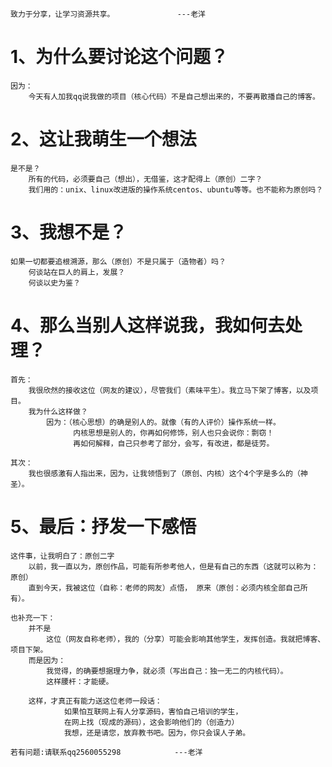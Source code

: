 ~~~
致力于分享，让学习资源共享。				---老洋
~~~



# 1、为什么要讨论这个问题？

~~~
因为：
	今天有人加我qq说我做的项目（核心代码）不是自己想出来的，不要再散播自己的博客。
~~~



# 2、这让我萌生一个想法

~~~
是不是？
	所有的代码，必须要自己（想出），无借鉴，这才配得上（原创）二字？
	我们用的：unix、linux改进版的操作系统centos、ubuntu等等。也不能称为原创吗？
~~~



# 3、我想不是？

	如果一切都要追根溯源，那么（原创）不是只属于（造物者）吗？
		何谈站在巨人的肩上，发展？
		何谈以史为鉴？


# 4、那么当别人这样说我，我如何去处理？

~~~
首先：
	我很欣然的接收这位（网友的建议），尽管我们（素味平生）。我立马下架了博客，以及项目。
	我为什么这样做？
		因为：（核心思想）的确是别人的。就像（有的人评价）操作系统一样。
			  内核思想是别人的，你再如何修饰，别人也只会说你：剽窃！
			  再如何解释，自己只参考了部分，会写，有改进，都是徒劳。
			  
其次：
	我也很感激有人指出来，因为，让我领悟到了（原创、内核）这个4个字是多么的（神圣）。
~~~

# 5、最后：抒发一下感悟

~~~
这件事，让我明白了：原创二字
	以前，我一直以为，原创作品，可能有所参考他人，但是有自己的东西（这就可以称为：原创）
	直到今天，我被这位（自称：老师的网友）点悟， 原来（原创：必须内核全部自己所有）。

也补充一下：
	并不是
		这位（网友自称老师），我的（分享）可能会影响其他学生，发挥创造。我就把博客、项目下架。
	而是因为：
		我觉得，的确要想据理力争，就必须（写出自己：独一无二的内核代码）。
		这样腰杆：才能硬。
		
	这样，才真正有能力送这位老师一段话：
			如果怕互联网上有人分享源码，害怕自己培训的学生，
			在网上找（现成的源码），这会影响他们的（创造力）
			我想，还是请您，放弃教书吧。因为，你只会误人子弟。
~~~



~~~
若有问题:请联系qq2560055298 			---老洋
~~~

